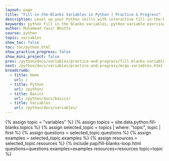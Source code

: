 ```yaml
---
layout: page
title: "Fill-in-the-Blanks Variables in Python | Practice & Progress"
description: Level up your Python skills with interactive fill‑in‑the‑blanks exercises! Practice variable declaration, assignment, and usage in bite‑sized challenges.
keywords: python fill in the blanks variables, python variable exercises, variable assignment practice, python practice fill blanks, python variables tutorial, interactive python variables, python variables quiz, python coding practice variables, learn python variables, python exercises beginner
author: Muhammad Yasir Bhutta
course: python
topic: variables
show_toc: false
toc: toc/python.html
show_practice_progress: false
show_mini_project: false
prev: /python/docs/variables/practice-and-progress/fill-blanks-variables.html
next: /python/docs/variables/practice-and-progress/mcqs-variables.html
breadcrumb:
  - title: Home
    url: /
  - title: Python
    url: /python/
  - title: Basics
    url: /python/docs/basics/
  - title: Variables
    url: /python/docs/variables/
---
```


{% assign topic = "variables" %}
{% assign topics = site.data.python.fill-blanks.topics %}
{% assign selected_topic = topics | where: "topic", topic | first %}
{% assign questions = selected_topic.questions %}
{% assign examples = selected_topic.examples %}
{% assign resources = selected_topic.resources %}
{% include pap/fill-blanks-loop.html questions=questions examples=examples resources=resources topic=topic %}
